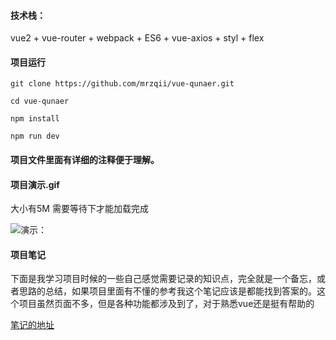 #### 技术栈：
vue2 + vue-router + webpack + ES6 + vue-axios + styl + flex

#### 项目运行
```
git clone https://github.com/mrzqii/vue-qunaer.git

cd vue-qunaer

npm install

npm run dev
```
#### 项目文件里面有详细的注释便于理解。

#### 项目演示.gif   

大小有5M 需要等待下才能加载完成  

![演示：](https://github.com/mrzqii/vue-qunaer/blob/master/resource/QQ%E5%9B%BE%E7%89%8720180923124439.gif)

#### 项目笔记

下面是我学习项目时候的一些自己感觉需要记录的知识点，完全就是一个备忘，或者思路的总结，如果项目里面有不懂的参考我这个笔记应该是都能找到答案的。这个项目虽然页面不多，但是各种功能都涉及到了，对于熟悉vue还是挺有帮助的

[笔记的地址](https://github.com/mrzqii/vue-qunaer/tree/master/%E9%A1%B9%E7%9B%AE%E7%AC%94%E8%AE%B0)

